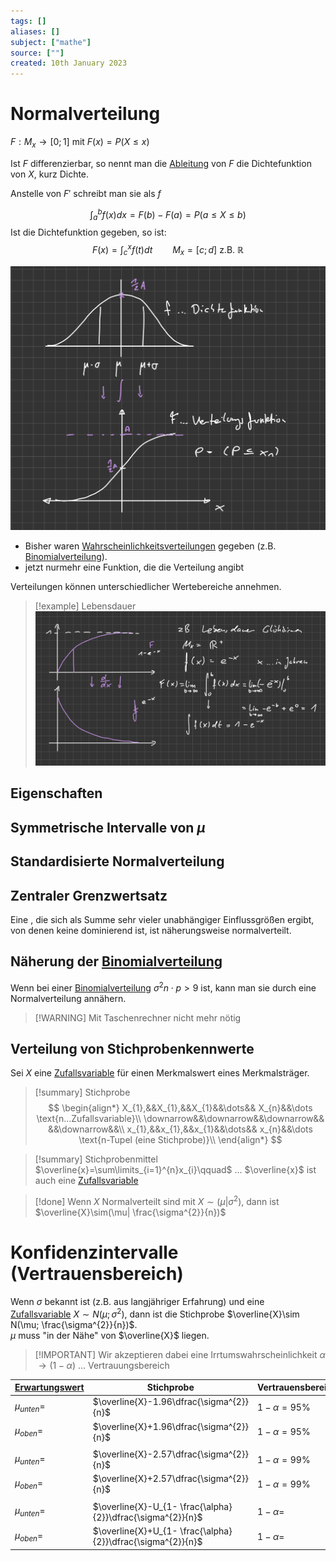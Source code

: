 ```yaml
---
tags: []
aliases: []
subject: ["mathe"]
source: [""]
created: 10th January 2023
---
```


# Normalverteilung

$F: M_{x}\rightarrow[0;1]$ mit $F(x)=P(X\leq x)$

Ist $F$ differenzierbar, so nennt man die [Ableitung](../mathe%20(3)/Differenzialrechnung.md) von $F$ die Dichtefunktion von $X$, kurz Dichte.

Anstelle von $F'$ schreibt man sie als $f$

$$
\int^{b}_{a} f(x)dx= F(b)-F(a) = P(a\leq X\leq b)
$$
Ist die Dichtefunktion gegeben, so ist:
$$
F(x)=\int^{x}_{c}f(t)dt\qquad M_{x}=[c;d]\text{ z.B. } \mathbb{R}
$$

![PNG-Bild](assets/PNG-Bild.png)


- Bisher waren [Wahrscheinlichkeitsverteilungen](Wahrscheinlichkeitsverteilung.md) gegeben (z.B. [Binomialverteilung](Binomialverteilung.md)).
- jetzt nurmehr eine Funktion, die die Verteilung angibt

Verteilungen können unterschiedlicher Wertebereiche annehmen.

>[!example] Lebensdauer  
>![1175](assets/PNG-Bild%201.png)

## Eigenschaften

## Symmetrische Intervalle von $\mu$

## Standardisierte Normalverteilung

## Zentraler Grenzwertsatz

Eine [](Zufallsvariable.md#Stetige%20Zufallsvariablen|stetige%20Zufallsvariable), die sich als Summe sehr vieler unabhängiger Einflussgrößen ergibt, von denen keine dominierend ist, ist näherungsweise normalverteilt.

## Näherung der [Binomialverteilung](Binomialverteilung.md)

Wenn bei einer [Binomialverteilung](Binomialverteilung.md) $\sigma^{2}n\cdot p>9$ ist, kann man sie durch eine Normalverteilung annähern.
> [!WARNING] Mit Taschenrechner nicht mehr nötig

## Verteilung von Stichprobenkennwerte

Sei $X$ eine [Zufallsvariable](Zufallsvariable.md) für einen Merkmalswert eines Merkmalsträger.

>[!summary] Stichprobe
> $$
> \begin{align*}
> X_{1},&&X_{1},&&X_{1}&&\dots&& X_{n}&&\dots \text{n...Zufallsvariable}\\
> \downarrow&&\downarrow&&\downarrow&& &&\downarrow&&\\
> x_{1},&&x_{1},&&x_{1}&&\dots&& x_{n}&&\dots \text{n-Tupel (eine Stichprobe)}\\
> \end{align*}
> $$

> [!summary] Stichprobenmittel  
> $\overline{x}=\sum\limits_{i=1}^{n}x_{i}\qquad$ … $\overline{x}$ ist auch eine [Zufallsvariable](Zufallsvariable.md)

> [!done] Wenn $X$ Normalverteilt sind mit $X\sim (\mu|\sigma^{2})$, dann ist $\overline{X}\sim(\mu| \frac{\sigma^{2}}{n})$

# Konfidenzintervalle (Vertrauensbereich)

Wenn $\sigma$ bekannt ist (z.B. aus langjähriger Erfahrung) und eine [Zufallsvariable](Zufallsvariable.md) $X\sim N(\mu;\sigma^{2})$, dann ist die Stichprobe $\overline{X}\sim N(\mu; \frac{\sigma^{2}}{n})$.  
$\mu$ muss "in der Nähe" von $\overline{X}$ liegen.
> [!IMPORTANT] Wir akzeptieren dabei eine Irrtumswahrscheinlichkeit $\alpha$  
> $\rightarrow (1-\alpha)$ … Vertrauungsbereich

| [Erwartungswert](Erwartungswert.md) | Stichprobe                                                  | Vertrauensbereich |
| -------------- | ----------------------------------------------------------- | ----------------- |
| $\mu_{unten}=$ | $\overline{X}-1.96\dfrac{\sigma^{2}}{n}$                    | $1-\alpha=95\%$   |
| $\mu_{oben}=$  | $\overline{X}+1.96\dfrac{\sigma^{2}}{n}$                    | $1-\alpha=95\%$   |
|                |                                                             |                   |
| $\mu_{unten}=$ | $\overline{X}-2.57\dfrac{\sigma^{2}}{n}$                    | $1-\alpha=99\%$   |
| $\mu_{oben}=$  | $\overline{X}+2.57\dfrac{\sigma^{2}}{n}$                    | $1-\alpha=99\%$   |
|                |                                                             |                   |
| $\mu_{unten}=$ | $\overline{X}-U_{1- \frac{\alpha}{2}}\dfrac{\sigma^{2}}{n}$ | $1-\alpha=$       |
| $\mu_{oben}=$  | $\overline{X}+U_{1- \frac{\alpha}{2}}\dfrac{\sigma^{2}}{n}$ | $1-\alpha=$       |
